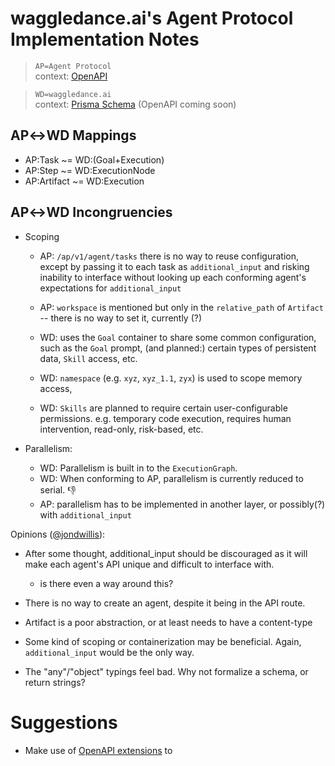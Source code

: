 # waggledance.ai's Agent Protocol Implementation Notes

> `AP=Agent Protocol` <br /> context: [OpenAPI](/apps/nextjs/lib/AgentProtocol/openapi.json)

> `WD=waggledance.ai` <br /> context: [Prisma Schema]()
> (OpenAPI coming soon)

## AP↔WD Mappings

- AP:Task ~= WD:(Goal+Execution)
- AP:Step ~= WD:ExecutionNode
- AP:Artifact ~= WD:Execution

## AP↔WD Incongruencies

- Scoping

  - AP: `/ap/v1/agent/tasks` there is no way to reuse configuration, except by passing it to each task as `additional_input` and risking inability to interface without looking up each conforming agent's expectations for `additional_input`
  - AP: `workspace` is mentioned but only in the `relative_path` of `Artifact` -- there is no way to set it, currently (?)

  - WD: uses the `Goal` container to share some common configuration, such as the `Goal` prompt, (and planned:) certain types of persistent data, `Skill` access, etc.
  - WD: `namespace` (e.g. `xyz`, `xyz_1.1`, `zyx`) is used to scope memory access,
  - WD: `Skills` are planned to require certain user-configurable permissions. e.g. temporary code execution, requires human intervention, read-only, risk-based, etc.

- Parallelism:
  - WD: Parallelism is built in to the `ExecutionGraph`.
  - WD: When conforming to AP, parallelism is currently reduced to serial. 👎
  - AP: parallelism has to be implemented in another layer, or possibly(?) with `additional_input`

Opinions ([@jondwillis](https://github.com/jondwillis)):

- After some thought, additional_input should be discouraged as it will make each agent's API unique and difficult to interface with.

  - is there even a way around this?

- There is no way to create an agent, despite it being in the API route.

- Artifact is a poor abstraction, or at least needs to have a content-type

- Some kind of scoping or containerization may be beneficial. Again, `additional_input` would be the only way.

- The "any"/"object" typings feel bad. Why not formalize a schema, or return strings?

# Suggestions

- Make use of [OpenAPI extensions](https://swagger.io/docs/specification/openapi-extensions/) to
